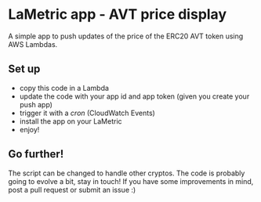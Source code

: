 # LaMetric app - AVT price display

A simple app to push updates of the price of the ERC20 AVT token using AWS Lambdas.

## Set up

* copy this code in a Lambda
* update the code with your app id and app token (given you create your push app)
* trigger it with a _cron_ (CloudWatch Events)
* install the app on your LaMetric
* enjoy!

## Go further!

The script can be changed to handle other cryptos. 
The code is probably going to evolve a bit, stay in touch!
If you have some improvements in mind, post a pull request or submit an issue :)

